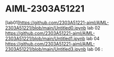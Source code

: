 # AIML-2303A51221
[lab01]https://github.com/2303A51221-aiml/AIML-2303A51221/blob/main/Untitled0.ipynb
lab 02 https://github.com/2303A51221-aiml/AIML-2303A51221/blob/main/Untitled1.ipynb
lab 04 https://github.com/2303A51221-aiml/AIML-2303A51221/blob/main/Untitled3.ipynb
lab 06 : 

